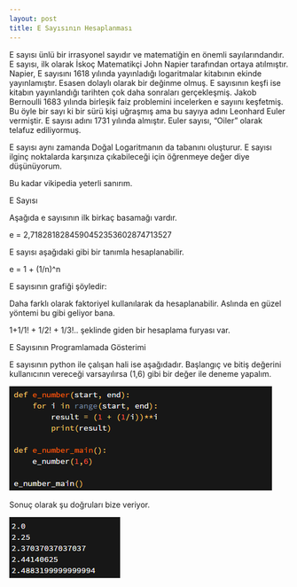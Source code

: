 ```yaml
---
layout: post
title: E Sayısının Hesaplanması
---
```


E sayısı ünlü bir irrasyonel sayıdır ve matematiğin en önemli sayılarındandır. E sayısı, ilk olarak İskoç Matematikçi John Napier tarafından ortaya atılmıştır. Napier, E sayısını 1618 yılında yayınladığı logaritmalar kitabının ekinde yayınlamıştır. Esasen dolaylı olarak bir değinme olmuş. E sayısının keşfi ise kitabın yayınlandığı tarihten çok daha sonraları gerçekleşmiş. Jakob Bernoulli 1683 yılında birleşik faiz problemini incelerken e sayıını keşfetmiş. Bu öyle bir sayı ki bir sürü kişi uğraşmış ama bu sayıya adını Leonhard Euler vermiştir. E sayısı adını 1731 yılında almıştır. Euler sayısı, “Oiler” olarak telafuz ediliyormuş.
<!--more-->
E sayısı aynı zamanda Doğal Logaritmanın da tabanını oluşturur. E sayısı ilginç noktalarda karşınıza çıkabileceği için öğrenmeye değer diye düşünüyorum.

Bu kadar vikipedia yeterli sanırım.

E Sayısı

Aşağıda e sayısının ilk birkaç basamağı vardır.

e = 2,7182818284590452353602874713527

E sayısı aşağıdaki gibi bir tanımla hesaplanabilir.

e = 1 + (1/n)^n

E sayısının grafiği şöyledir:

Daha farklı olarak faktoriyel kullanılarak da hesaplanabilir. Aslında en güzel yöntemi bu gibi geliyor bana.

1+1/1! + 1/2! + 1/3!.. şeklinde giden bir hesaplama furyası var.

E Sayısının Programlamada Gösterimi

E sayısının python ile çalışan hali ise aşağıdadır. Başlangıç ve bitiş değerini kullanıcının vereceği varsayılırsa (1,6) gibi bir değer ile deneme yapalım.

![/images/posts/10.png](/images/posts/10.png)

Sonuç olarak şu doğruları bize veriyor.

![/images/posts/11.png](/images/posts/11.png)